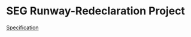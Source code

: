 # SEG Runway-Redeclaration Project

[Specification](https://secure.ecs.soton.ac.uk/noteswiki/images/SEG_Runway_Project_DEFINITION_2015_Edited_v2.pdf)
